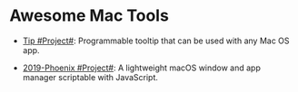 # Awesome Mac Tools

- [Tip #Project#](https://github.com/tanin47/tip): Programmable tooltip that can be used with any Mac OS app.

- [2019-Phoenix #Project#](https://github.com/kasper/phoenix): A lightweight macOS window and app manager scriptable with JavaScript.
